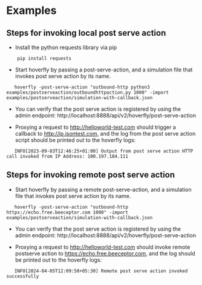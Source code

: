 # Examples
## Steps for invoking local post serve action

- Install the python requests library via pip 
```shell
    pip install requests
```
- Start hoverfly by passing a post-serve-action, and a simulation file that invokes post serve action by its name.
 ```shell
    hoverfly -post-serve-action "outbound-http python3 examples/postserveaction/outboundhttpaction.py 1000" -import examples/postserveaction/simulation-with-callback.json
```
- You can verify that the post serve action is registered by using the admin endpoint: http://localhost:8888/api/v2/hoverfly/post-serve-action

- Proxying a request to http://helloworld-test.com should trigger a callback to http://ip.jsontest.com,
  and the log from the post serve action script should be printed out to the hoverfly logs: 
 ```shell
    INFO[2023-09-03T12:46:25+01:00] Output from post serve action HTTP call invoked from IP Address: 100.197.184.111 
```

## Steps for invoking remote post serve action

- Start hoverfly by passing a remote post-serve-action, and a simulation file that invokes post serve action by its name.

 ```shell
    hoverfly -post-serve-action "outbound-http https://echo.free.beeceptor.com 1000" -import examples/postserveaction/simulation-with-callback.json
```
- You can verify that the post serve action is registered by using the admin endpoint: http://localhost:8888/api/v2/hoverfly/post-serve-action

- Proxying a request to http://helloworld-test.com should invoke remote postserve action to https://echo.free.beeceptor.com,
  and the log should be printed out to the hoverfly logs:
 ```shell
    INFO[2024-04-05T12:09:58+05:30] Remote post serve action invoked successfully 
```